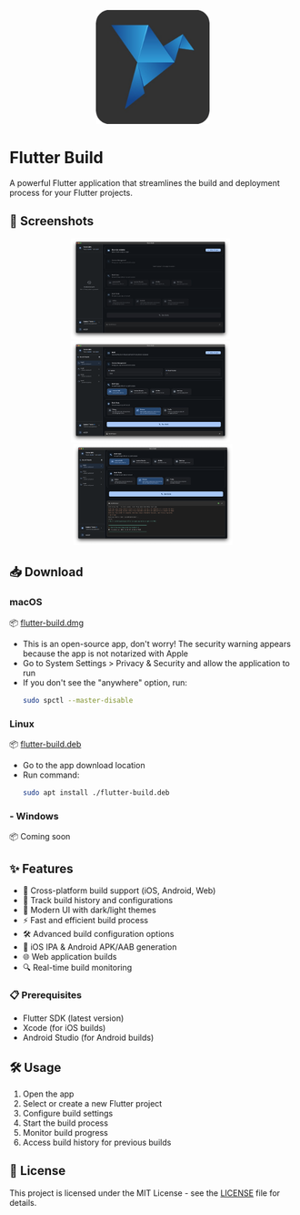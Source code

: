 <p align="center">
  <img src="assets/images/logo.png" width="200" alt="Flutter Build Logo" />
</p>

# Flutter Build

A powerful Flutter application that streamlines the build and deployment process for your Flutter projects.

## 📱 Screenshots

<p align="center">
  <img src="./screenshots/ss1.png" width="280" alt="Project Selection" />&nbsp;&nbsp;
  <img src="./screenshots/ss2.png" width="280" alt="Build Process" />&nbsp;&nbsp;
  <img src="./screenshots/ss3.png" width="280" alt="Build Output" />
</p>

## 📥 Download

### macOS
📦 [flutter-build.dmg](https://github.com/Tjpatel16/flutter_build/releases/tag/v1.0.0%2B1)
* This is an open-source app, don't worry! The security warning appears because the app is not notarized with Apple
* Go to System Settings > Privacy & Security and allow the application to run
* If you don't see the "anywhere" option, run:
    ```bash
    sudo spctl --master-disable
    ```
### Linux
📦 [flutter-build.deb](https://github.com/Tjpatel16/flutter_build/releases/tag/v1.0.0%2B1)
* Go to the app download location
* Run command:
    ```bash
    sudo apt install ./flutter-build.deb
    ```
### - Windows
📦 Coming soon


## ✨ Features

- 🚀 Cross-platform build support (iOS, Android, Web)
- 🔄 Track build history and configurations
- 🎨 Modern UI with dark/light themes
- ⚡ Fast and efficient build process
- 🛠️ Advanced build configuration options
- 📱 iOS IPA & Android APK/AAB generation
- 🌐 Web application builds
- 🔍 Real-time build monitoring



### 📋 Prerequisites

- Flutter SDK (latest version)
- Xcode (for iOS builds)
- Android Studio (for Android builds)


## 🛠️ Usage

1. Open the app
2. Select or create a new Flutter project
3. Configure build settings
4. Start the build process
5. Monitor build progress
6. Access build history for previous builds

## 📝 License

This project is licensed under the MIT License - see the [LICENSE](LICENSE) file for details.
